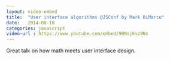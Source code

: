 ```yaml
---
layout: video-embed
title:  "User interface algorithms @JSConf by Mark DiMarco"
date:   2014-08-18
categories: javascript 
video-url : https://www.youtube.com/embed/90NsjKvz9Ns
---
```

Great talk on how math meets user interface design.